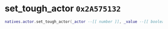 # set_tough_actor `0x2A575132`

```lua
natives.actor.set_tough_actor(_actor --[[ number ]], _value --[[ boolean ]])
```